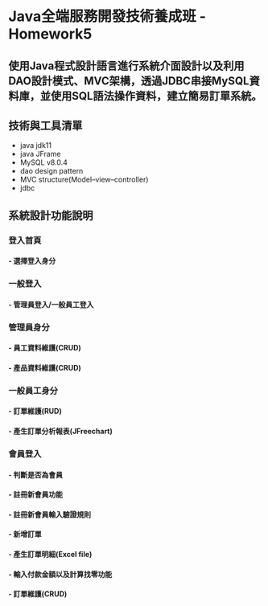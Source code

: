 # Java全端服務開發技術養成班 - Homework5
## 使用Java程式設計語言進行系統介面設計以及利用DAO設計模式、MVC架構，透過JDBC串接MySQL資料庫，並使用SQL語法操作資料，建立簡易訂單系統。
## 技術與工具清單
- java jdk11
- java JFrame
- MySQL v8.0.4
- dao design pattern
- MVC structure(Model–view–controller)
- jdbc

## 系統設計功能說明
### 登入首頁
#### - 選擇登入身分

### 一般登入
#### - 管理員登入/一般員工登入

### 管理員身分
#### - 員工資料維護(CRUD)
#### - 產品資料維護(CRUD)

### 一般員工身分
#### - 訂單維護(RUD)
#### - 產生訂單分析報表(JFreechart)

### 會員登入
#### - 判斷是否為會員
#### - 註冊新會員功能
#### - 註冊新會員輸入驗證規則
#### - 新增訂單
#### - 產生訂單明細(Excel file)
#### - 輸入付款金額以及計算找零功能
#### - 訂單維護(CRUD)